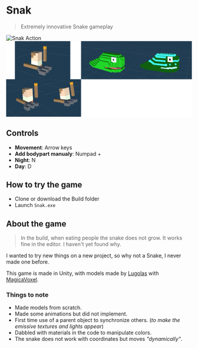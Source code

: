 # Snak

> Extremely innovative Snake gameplay

![Snak Action](SnakAction.gif)
![Snak Showcase](SnakShowcase.gif)

## Controls

- **Movement**: Arrow keys
- **Add bodypart manualy**: Numpad +
- **Night**: N
- **Day**: D

## How to try the game

- Clone or download the Build folder
- Launch `Snak.exe`

## About the game

> In the build, when eating people the snake does not grow. It works fine in the editor. I haven't yet found why.

I wanted to try new things on a new project, so why not a Snake, I never made one before.

This game is made in Unity, with models made by [Lugolas](https://github.com/Lugolas "Lugolas Github profile page") with [MagicaVoxel](https://ephtracy.github.io/ "MagicaVoxel download page").

### Things to note

- Made models from scratch.
- Made some animations but did not implement.
- First time use of a parent object to synchronize others. (_to make the emissive textures and lights appear_)
- Dabbled with materials in the code to manipulate colors.
- The snake does not work with coordinates but moves _"dynamically"_.
